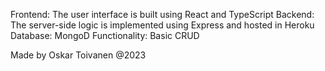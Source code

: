 Frontend: The user interface is built using React and TypeScript
Backend: The server-side logic is implemented using Express and hosted in Heroku
Database: MongoD 
Functionality: Basic CRUD

Made by Oskar Toivanen @2023

